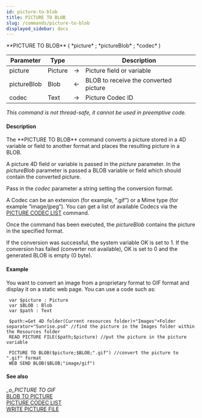 ```yaml
---
id: picture-to-blob
title: PICTURE TO BLOB
slug: /commands/picture-to-blob
displayed_sidebar: docs
---
```


<!--REF #_command_.PICTURE TO BLOB.Syntax-->**PICTURE TO BLOB** ( *picture* ; *pictureBlob* ; *codec* )<!-- END REF-->
<!--REF #_command_.PICTURE TO BLOB.Params-->
| Parameter | Type |  | Description |
| --- | --- | --- | --- |
| picture | Picture | &#8594;  | Picture field or variable |
| pictureBlob | Blob | &#8592; | BLOB to receive the converted picture |
| codec | Text | &#8594;  | Picture Codec ID |

<!-- END REF-->

*This command is not thread-safe, it cannot be used in preemptive code.*


#### Description 

<!--REF #_command_.PICTURE TO BLOB.Summary-->The **PICTURE TO BLOB** command converts a picture stored in a 4D variable or field to another format and places the resulting picture in a BLOB.<!-- END REF-->

A picture 4D field or variable is passed in the *picture* parameter. In the *pictureBlob* parameter is passed a BLOB variable or field which should contain the converted picture. 

Pass in the *codec* parameter a string setting the conversion format.

A Codec can be an extension (for example, “.gif”) or a Mime type (for example “image/jpeg”). You can get a list of available Codecs via the [PICTURE CODEC LIST](picture-codec-list.md) command.

Once the command has been executed, the *pictureBlob* contains the picture in the specified format.

If the conversion was successful, the system variable OK is set to 1\. If the conversion has failed (converter not available), OK is set to 0 and the generated BLOB is empty (0 byte).

#### Example 

You want to convert an image from a proprietary format to GIF format and display it on a static web page. You can use a code such as:

```4d
 var $picture : Picture
 var $BLOB : Blob
 var $path : Text
 
 $path:=Get 4D folder(Current resources folder)+"Images"+Folder separator+"Sunrise.psd" //find the picture in the Images folder within the Resources folder
 READ PICTURE FILE($path;$picture) //put the picture in the picture variable
 
 PICTURE TO BLOB($picture;$BLOB;".gif") //convert the picture to ".gif" format
 WEB SEND BLOB($BLOB;"image/gif")
```

#### See also 

*\_o\_PICTURE TO GIF*  
[BLOB TO PICTURE](blob-to-picture.md)  
[PICTURE CODEC LIST](picture-codec-list.md)  
[WRITE PICTURE FILE](write-picture-file.md)  